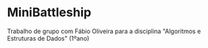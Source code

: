 # MiniBattleship
Trabalho de grupo com Fábio Oliveira para a disciplina "Algoritmos e Estruturas de Dados" (1ºano)
